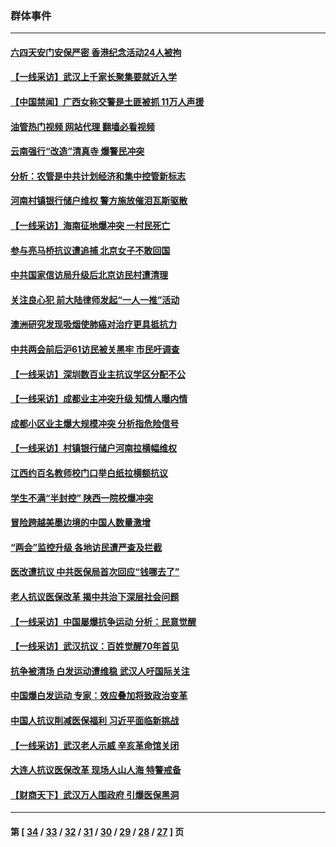 ### 群体事件
---
#### [六四天安门安保严密 香港纪念活动24人被拘](../../pages/ncid279/n14009800.md?06060045) 
#### [【一线采访】武汉上千家长聚集要就近入学](../../pages/ncid279/n14009497.md?06060045) 
#### [【中国禁闻】广西女称交警是土匪被抓 11万人声援](../../pages/ncid279/n14006869.md?06060045) 
#### [油管热门视频 网站代理 翻墙必看视频](http://138.2.39.72:81/youtube.html?epic-marker?06060045)
#### [云南强行“改造”清真寺 爆警民冲突](../../pages/ncid279/n14005561.md?06060045) 
#### [分析：农管是中共计划经济和集中控管新标志](../../pages/ncid279/n14000665.md?06060045) 
#### [河南村镇银行储户维权 警方施放催泪瓦斯驱散](../../pages/ncid279/n13998750.md?06060045) 
#### [【一线采访】海南征地爆冲突 一村民死亡](../../pages/ncid279/n13989137.md?06060045) 
#### [参与亮马桥抗议遭追捕 北京女子不敢回国](../../pages/ncid279/n13985420.md?06060045) 
#### [中共国家信访局升级后北京访民村遭清理](../../pages/ncid279/n13984826.md?06060045) 
#### [关注良心犯 前大陆律师发起“一人一推”活动](../../pages/ncid279/n13980524.md?06060045) 
#### [澳洲研究发现吸烟使肺癌对治疗更具抵抗力](../../pages/ncid279/n13977762.md?06060045) 
#### [中共两会前后沪61访民被关黑牢 市民吁调查](../../pages/ncid279/n13976054.md?06060045) 
#### [【一线采访】深圳数百业主抗议学区分配不公](../../pages/ncid279/n13976680.md?06060045) 
#### [【一线采访】成都业主冲突升级 知情人曝内情](../../pages/ncid279/n13965289.md?06060045) 
#### [成都小区业主爆大规模冲突 分析指危险信号](../../pages/ncid279/n13964520.md?06060045) 
#### [【一线采访】村镇银行储户河南拉横幅维权](../../pages/ncid279/n13964555.md?06060045) 
#### [江西约百名教师校门口举白纸拉横额抗议](../../pages/ncid279/n13958579.md?06060045) 
#### [学生不满“半封控” 陕西一院校爆冲突](../../pages/ncid279/n13946647.md?06060045) 
#### [冒险跨越美墨边境的中国人数量激增](../../pages/ncid279/n13946742.md?06060045) 
#### [“两会”监控升级 各地访民遭严查及拦截](../../pages/ncid279/n13942702.md?06060045) 
#### [医改遭抗议 中共医保局首次回应“钱哪去了”](../../pages/ncid279/n13938290.md?06060045) 
#### [老人抗议医保改革 揭中共治下深层社会问题](../../pages/ncid279/n13934963.md?06060045) 
#### [【一线采访】中国屡爆抗争运动 分析：民意觉醒](../../pages/ncid279/n13934024.md?06060045) 
#### [【一线采访】武汉抗议：百姓觉醒70年首见](../../pages/ncid279/n13931265.md?06060045) 
#### [抗争被清场 白发运动遭维稳 武汉人吁国际关注](../../pages/ncid279/n13931147.md?06060045) 
#### [中国爆白发运动 专家：效应叠加将致政治变革](../../pages/ncid279/n13931004.md?06060045) 
#### [中国人抗议削减医保福利 习近平面临新挑战](../../pages/ncid279/n13930530.md?06060045) 
#### [【一线采访】武汉老人示威 辛亥革命馆关闭](../../pages/ncid279/n13930368.md?06060045) 
#### [大连人抗议医保改革 现场人山人海 特警戒备](../../pages/ncid279/n13930248.md?06060045) 
#### [【财商天下】武汉万人围政府 引爆医保黑洞](../../pages/ncid279/n13927281.md?06060045) 

---
#### 第 [ [34](./34.md?06060045) / [33](./33.md?06060045) / [32](./32.md?06060045) / [31](./31.md?06060045) / [30](./30.md?06060045) / [29](./29.md?06060045) / [28](./28.md?06060045) / [27](./27.md?06060045) ] 页
